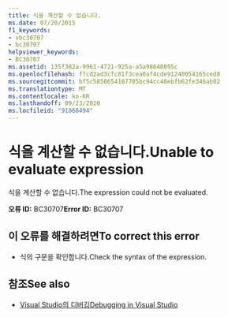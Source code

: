 ```yaml
---
title: 식을 계산할 수 없습니다.
ms.date: 07/20/2015
f1_keywords:
- vbc30707
- bc30707
helpviewer_keywords:
- BC30707
ms.assetid: 135f382a-9961-4721-925a-a5a98648095c
ms.openlocfilehash: ffcd2ad3cfc81f3cea0af4cde91240054165ced8
ms.sourcegitcommit: bf5c5850654187705bc94cc40ebfb62fe346ab02
ms.translationtype: MT
ms.contentlocale: ko-KR
ms.lasthandoff: 09/23/2020
ms.locfileid: "91068494"
---
```

# <a name="unable-to-evaluate-expression"></a><span data-ttu-id="26a35-102">식을 계산할 수 없습니다.</span><span class="sxs-lookup"><span data-stu-id="26a35-102">Unable to evaluate expression</span></span>

<span data-ttu-id="26a35-103">식을 계산할 수 없습니다.</span><span class="sxs-lookup"><span data-stu-id="26a35-103">The expression could not be evaluated.</span></span>  
  
 <span data-ttu-id="26a35-104">**오류 ID:** BC30707</span><span class="sxs-lookup"><span data-stu-id="26a35-104">**Error ID:** BC30707</span></span>  
  
## <a name="to-correct-this-error"></a><span data-ttu-id="26a35-105">이 오류를 해결하려면</span><span class="sxs-lookup"><span data-stu-id="26a35-105">To correct this error</span></span>  
  
- <span data-ttu-id="26a35-106">식의 구문을 확인합니다.</span><span class="sxs-lookup"><span data-stu-id="26a35-106">Check the syntax of the expression.</span></span>  
  
## <a name="see-also"></a><span data-ttu-id="26a35-107">참조</span><span class="sxs-lookup"><span data-stu-id="26a35-107">See also</span></span>

- [<span data-ttu-id="26a35-108">Visual Studio의 디버깅</span><span class="sxs-lookup"><span data-stu-id="26a35-108">Debugging in Visual Studio</span></span>](/visualstudio/debugger/debugger-feature-tour)
